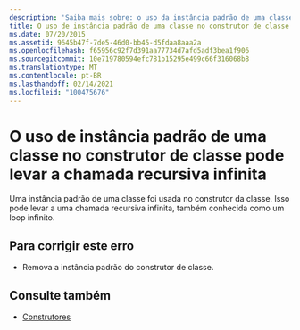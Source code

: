 ```yaml
---
description: 'Saiba mais sobre: o uso da instância padrão de uma classe no construtor de classe pode levar à chamada recursiva infinita'
title: O uso de instância padrão de uma classe no construtor de classe pode levar a chamada recursiva infinita
ms.date: 07/20/2015
ms.assetid: 9645b47f-7de5-46d0-bb45-d5fdaa8aaa2a
ms.openlocfilehash: f65956c92f7d391aa77734d7afd5adf3bea1f906
ms.sourcegitcommit: 10e719780594efc781b15295e499c66f316068b8
ms.translationtype: MT
ms.contentlocale: pt-BR
ms.lasthandoff: 02/14/2021
ms.locfileid: "100475676"
---
```

# <a name="use-of-default-instance-of-a-class-in-the-class-constructor-could-lead-to-infinite-recursive-call"></a>O uso de instância padrão de uma classe no construtor de classe pode levar a chamada recursiva infinita

Uma instância padrão de uma classe foi usada no construtor da classe. Isso pode levar a uma chamada recursiva infinita, também conhecida como um loop infinito.  
  
## <a name="to-correct-this-error"></a>Para corrigir este erro  
  
- Remova a instância padrão do construtor de classe.  
  
## <a name="see-also"></a>Consulte também

- [Construtores](../programming-guide/concepts/object-oriented-programming.md#constructors)
